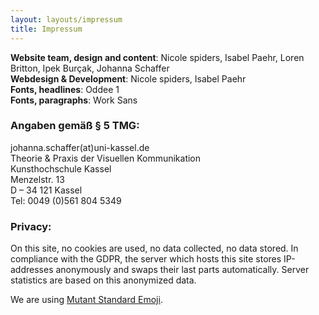 ```yaml
---
layout: layouts/impressum
title: Impressum
---
```

__Website team, design and content__: Nicole spiders, Isabel Paehr, Loren Britton, Ipek Burçak, Johanna Schaffer </br>
__Webdesign & Development__: Nicole spiders, Isabel Paehr </br>
__Fonts, headlines__: Oddee 1 </br>
__Fonts, paragraphs__: Work Sans </br>

### Angaben gemäß § 5 TMG: 
johanna.schaffer(at)uni-kassel.de </br>
Theorie & Praxis der Visuellen Kommunikation  </br>
Kunsthochschule Kassel  </br>
Menzelstr. 13  </br>
D – 34 121 Kassel  </br>
Tel: 0049 (0)561 804 5349  </br>

### Privacy:
On this site, no cookies are used, no data collected, no data stored. In compliance with the GDPR, the server which hosts this site stores IP-addresses anonymously and swaps their last parts automatically. Server statistics are based on this anonymized data.

We are using [Mutant Standard Emoji](https://mutant.tech).
